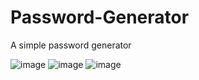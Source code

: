 # Password-Generator
A simple password generator


![image](https://github.com/user-attachments/assets/a1c37874-23a9-489d-90e1-f93dd589cc8a)
![image](https://github.com/user-attachments/assets/d7328698-57ec-4c57-bd17-58a49535e07a)
![image](https://github.com/user-attachments/assets/0c721d5c-78d5-4311-84e4-54dfd5dc70ed)
